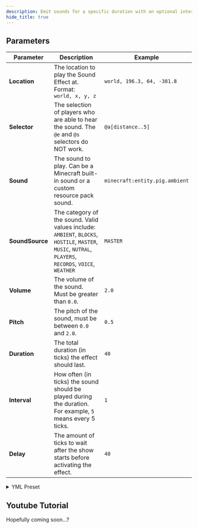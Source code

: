 ```yaml
---
description: Emit sounds for a specific duration with an optional interval.
hide_title: true
---
```


<DocHeading
icon="icon-park-outline:sound"
title="Sound Emitter"
description="Emits sounds over a specified duration with an optional interval.">
</DocHeading>

## Parameters

| Parameter       | Description                                                                                                                                                  | Example                        |
|-----------------|--------------------------------------------------------------------------------------------------------------------------------------------------------------|--------------------------------|
| **Location**    | The location to play the Sound Effect at. Format: <br />`world, x, y, z`                                                                                     | `world, 196.3, 64, -381.8`     |
| **Selector**    | The selection of players who are able to hear the sound. The `@e` and `@s` selectors do NOT work.                                                            | `@a[distance..5]`              |
| **Sound**       | The sound to play. Can be a Minecraft built-in sound or a custom resource pack sound.                                                                        | `minecraft:entity.pig.ambient` |
| **SoundSource** | The category of the sound. Valid values include: <br />`AMBIENT`, `BLOCKS`, `HOSTILE`, `MASTER`, `MUSIC`, `NUTRAL`, `PLAYERS`, `RECORDS`, `VOICE`, `WEATHER` | `MASTER`                       |
| **Volume**      | The volume of the sound. Must be greater than `0.0`.                                                                                                         | `2.0`                          |
| **Pitch**       | The pitch of the sound, must be between `0.0` and `2.0`.                                                                                                     | `0.5`                          |
| **Duration**    | The total duration (in ticks) the effect should last.                                                                                                        | `40`                           |
| **Interval**    | How often (in ticks) the sound should be played during the duration. For example, `5` means every 5 ticks.                                                   | `1`                            |
| **Delay**       | The amount of ticks to wait after the show starts before activating the effect.                                                                              | `40`                           |

<details>
<summary>YML Preset</summary>

```yaml
'1':
  Type: SOUND_EMITTER
  Location: world, 0, 0, 0
  Selector: 'null'
  Sound: minecraft:entity.pig.ambient
  SoundSource: AMBIENT
  Volume: 1.0
  Pitch: 1.0
  Duration: 40
  Interval: 1
  Delay: 0
```

</details>

## Youtube Tutorial

Hopefully coming soon...?
